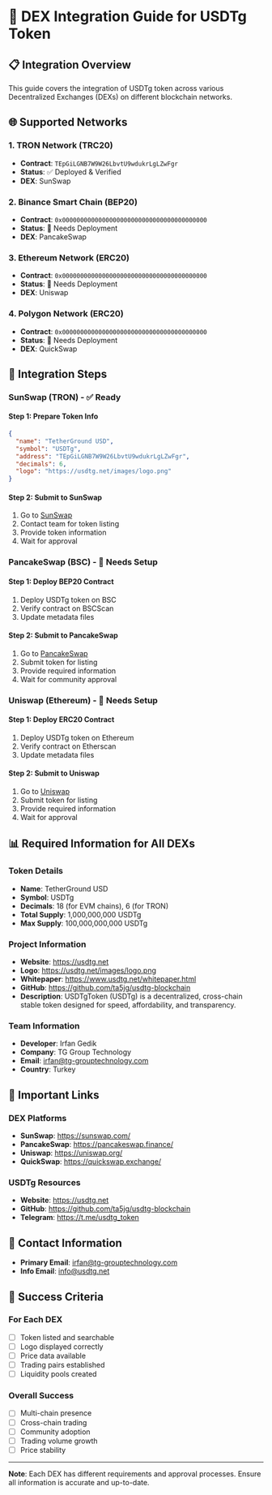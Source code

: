 # 🔄 DEX Integration Guide for USDTg Token

## 📋 Integration Overview

This guide covers the integration of USDTg token across various Decentralized Exchanges (DEXs) on different blockchain networks.

## 🌐 Supported Networks

### 1. TRON Network (TRC20)
- **Contract**: `TEpGiLGNB7W9W26LbvtU9wdukrLgLZwFgr`
- **Status**: ✅ Deployed & Verified
- **DEX**: SunSwap

### 2. Binance Smart Chain (BEP20)
- **Contract**: `0x0000000000000000000000000000000000000000`
- **Status**: 🚧 Needs Deployment
- **DEX**: PancakeSwap

### 3. Ethereum Network (ERC20)
- **Contract**: `0x0000000000000000000000000000000000000000`
- **Status**: 🚧 Needs Deployment
- **DEX**: Uniswap

### 4. Polygon Network (ERC20)
- **Contract**: `0x0000000000000000000000000000000000000000`
- **Status**: 🚧 Needs Deployment
- **DEX**: QuickSwap

## 🚀 Integration Steps

### SunSwap (TRON) - ✅ Ready

#### Step 1: Prepare Token Info
```json
{
  "name": "TetherGround USD",
  "symbol": "USDTg",
  "address": "TEpGiLGNB7W9W26LbvtU9wdukrLgLZwFgr",
  "decimals": 6,
  "logo": "https://usdtg.net/images/logo.png"
}
```

#### Step 2: Submit to SunSwap
1. Go to [SunSwap](https://sunswap.com/)
2. Contact team for token listing
3. Provide token information
4. Wait for approval

### PancakeSwap (BSC) - 🚧 Needs Setup

#### Step 1: Deploy BEP20 Contract
1. Deploy USDTg token on BSC
2. Verify contract on BSCScan
3. Update metadata files

#### Step 2: Submit to PancakeSwap
1. Go to [PancakeSwap](https://pancakeswap.finance/)
2. Submit token for listing
3. Provide required information
4. Wait for community approval

### Uniswap (Ethereum) - 🚧 Needs Setup

#### Step 1: Deploy ERC20 Contract
1. Deploy USDTg token on Ethereum
2. Verify contract on Etherscan
3. Update metadata files

#### Step 2: Submit to Uniswap
1. Go to [Uniswap](https://uniswap.org/)
2. Submit token for listing
3. Provide required information
4. Wait for approval

## 📊 Required Information for All DEXs

### Token Details
- **Name**: TetherGround USD
- **Symbol**: USDTg
- **Decimals**: 18 (for EVM chains), 6 (for TRON)
- **Total Supply**: 1,000,000,000 USDTg
- **Max Supply**: 100,000,000,000 USDTg

### Project Information
- **Website**: https://usdtg.net
- **Logo**: https://usdtg.net/images/logo.png
- **Whitepaper**: https://www.usdtg.net/whitepaper.html
- **GitHub**: https://github.com/ta5jg/usdtg-blockchain
- **Description**: USDTgToken (USDTg) is a decentralized, cross-chain stable token designed for speed, affordability, and transparency.

### Team Information
- **Developer**: Irfan Gedik
- **Company**: TG Group Technology
- **Email**: irfan@tg-grouptechnology.com
- **Country**: Turkey

## 🔗 Important Links

### DEX Platforms
- **SunSwap**: https://sunswap.com/
- **PancakeSwap**: https://pancakeswap.finance/
- **Uniswap**: https://uniswap.org/
- **QuickSwap**: https://quickswap.exchange/

### USDTg Resources
- **Website**: https://usdtg.net
- **GitHub**: https://github.com/ta5jg/usdtg-blockchain
- **Telegram**: https://t.me/usdtg_token

## 📧 Contact Information
- **Primary Email**: irfan@tg-grouptechnology.com
- **Info Email**: info@usdtg.net

## 🎯 Success Criteria

### For Each DEX
- [ ] Token listed and searchable
- [ ] Logo displayed correctly
- [ ] Price data available
- [ ] Trading pairs established
- [ ] Liquidity pools created

### Overall Success
- [ ] Multi-chain presence
- [ ] Cross-chain trading
- [ ] Community adoption
- [ ] Trading volume growth
- [ ] Price stability

---

**Note**: Each DEX has different requirements and approval processes. Ensure all information is accurate and up-to-date.
